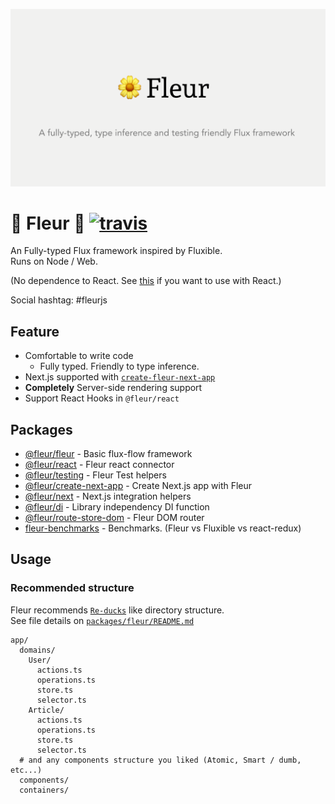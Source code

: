 ![ogp](./github-assets/ogp.png)

# 🌼 Fleur 🌼 [![travis](https://travis-ci.org/fleur-js/fleur.svg?branch=master)](https://travis-ci.org/fleur-js/fleur)

An Fully-typed Flux framework inspired by Fluxible.  
Runs on Node / Web.

(No dependence to React. See [this](https://www.npmjs.com/package/@fleur/react) if you want to use with React.)

Social hashtag: #fleurjs

## Feature

- Comfortable to write code
  - Fully typed. Friendly to type inference.
- Next.js supported with [`create-fleur-next-app`](./packages/create-fleur-next-app)
- **Completely** Server-side rendering support
- Support React Hooks in `@fleur/react`

## Packages

- [@fleur/fleur](./packages/fleur) - Basic flux-flow framework
- [@fleur/react](./packages/react) - Fleur react connector
- [@fleur/testing](./packages/testing) - Fleur Test helpers
- [@fleur/create-next-app](./packages/create-next-app) - Create Next.js app with Fleur
- [@fleur/next](./packages/next) - Next.js integration helpers
- [@fleur/di](./packages/di) - Library independency DI function
- [@fleur/route-store-dom](./packages/route-store-dom) - Fleur DOM router
- [fleur-benchmarks](./packages/fleur-benchmarks) - Benchmarks. (Fleur vs Fluxible vs react-redux)

## Usage

### Recommended structure

Fleur recommends [`Re-ducks`](https://github.com/alexnm/re-ducks) like directory structure.  
See file details on [`packages/fleur/README.md`](./packages/fleur/README.md)

```
app/
  domains/
    User/
      actions.ts
      operations.ts
      store.ts
      selector.ts
    Article/
      actions.ts
      operations.ts
      store.ts
      selector.ts
  # and any components structure you liked (Atomic, Smart / dumb, etc...)
  components/
  containers/
```
